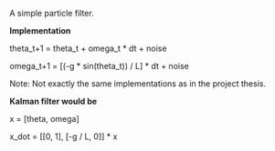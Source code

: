 A simple particle filter.

**Implementation**

theta_t+1 = theta_t + omega_t * dt + noise

omega_t+1 = [(-g * sin(theta_t)) / L] * dt + noise

Note: Not exactly the same implementations as in the project thesis.

**Kalman filter would be**

x = [theta, omega]

x_dot = [[0, 1], [-g / L, 0]] * x

